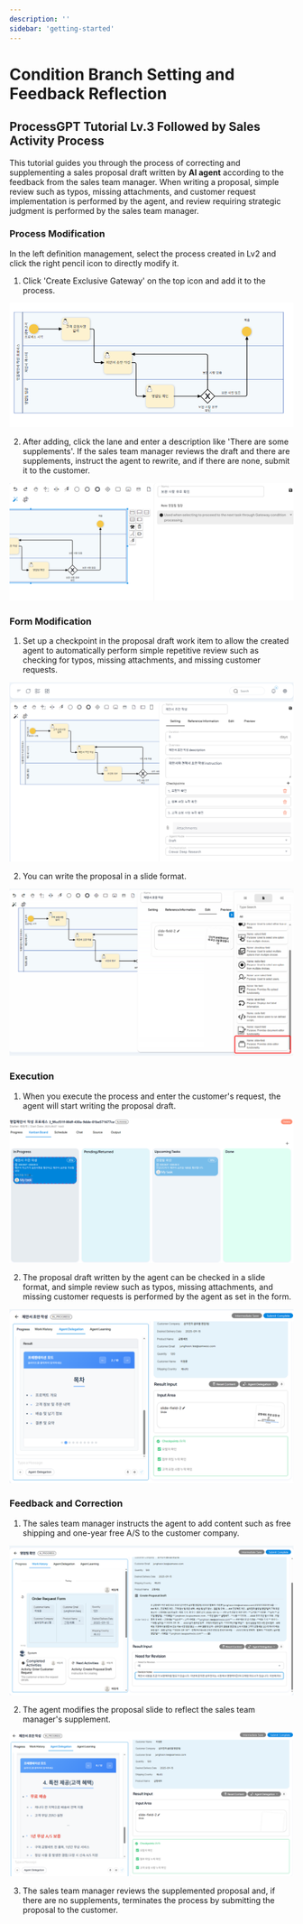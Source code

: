 ```yaml
---
description: ''
sidebar: 'getting-started'
---
```


# Condition Branch Setting and Feedback Reflection

## ProcessGPT Tutorial Lv.3 Followed by Sales Activity Process

This tutorial guides you through the process of correcting and supplementing a sales proposal draft written by **AI agent** according to the feedback from the sales team manager. 
When writing a proposal, simple review such as typos, missing attachments, and customer request implementation is performed by the agent, and review requiring strategic judgment is performed by the sales team manager.


### Process Modification

In the left definition management, select the process created in Lv2 and click the right pencil icon to directly modify it.

1. Click 'Create Exclusive Gateway' on the top icon and add it to the process.

![](../../../uengine-image/process-gpt/en/tutorial/lv3-1.png)
<br>

2. After adding, click the lane and enter a description like 'There are some supplements'. If the sales team manager reviews the draft and there are supplements, instruct the agent to rewrite, and if there are none, submit it to the customer.

![](../../../uengine-image/process-gpt/en/tutorial/lv3-2.png)

### Form Modification

1. Set up a checkpoint in the proposal draft work item to allow the created agent to automatically perform simple repetitive review such as checking for typos, missing attachments, and missing customer requests.

![](../../../uengine-image/process-gpt/en/tutorial/lv3-3.png)
<br>

2. You can write the proposal in a slide format.

![](../../../uengine-image/process-gpt/en/tutorial/lv3-4.png)
<br>


### Execution

1. When you execute the process and enter the customer's request, the agent will start writing the proposal draft.

![](../../../uengine-image/process-gpt/en/tutorial/lv3-5.png)
<br>

2. The proposal draft written by the agent can be checked in a slide format, and simple review such as typos, missing attachments, and missing customer requests is performed by the agent as set in the form.

![](../../../uengine-image/process-gpt/en/tutorial/lv3-6.png)
<br>


### Feedback and Correction

1. The sales team manager instructs the agent to add content such as free shipping and one-year free A/S to the customer company.

![](../../../uengine-image/process-gpt/en/tutorial/lv3-7.png)
<br>

2. The agent modifies the proposal slide to reflect the sales team manager's supplement.

![](../../../uengine-image/process-gpt/en/tutorial/lv3-8.png)
<br>

3. The sales team manager reviews the supplemented proposal and, if there are no supplements, terminates the process by submitting the proposal to the customer.